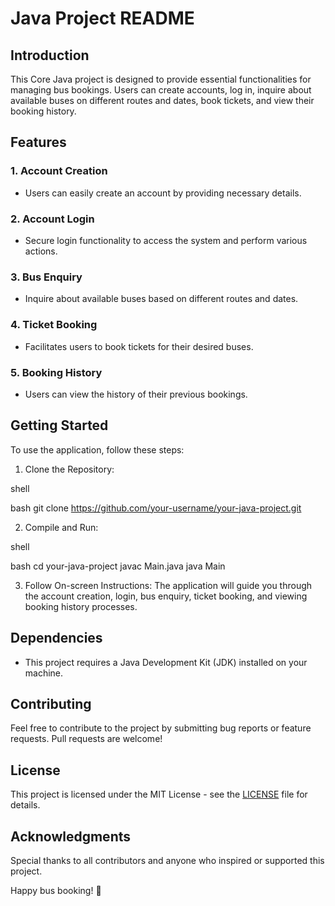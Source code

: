 # Java Project README

## Introduction
This Core Java project is designed to provide essential functionalities for managing bus bookings. Users can create accounts, log in, inquire about available buses on different routes and dates, book tickets, and view their booking history.

## Features

### 1. Account Creation
- Users can easily create an account by providing necessary details.

### 2. Account Login
- Secure login functionality to access the system and perform various actions.

### 3. Bus Enquiry
- Inquire about available buses based on different routes and dates.

### 4. Ticket Booking
- Facilitates users to book tickets for their desired buses.

### 5. Booking History
- Users can view the history of their previous bookings.

## Getting Started
To use the application, follow these steps:

1. Clone the Repository:
  
shell

bash
   git clone https://github.com/your-username/your-java-project.git
   

2. Compile and Run:
  
shell

bash
   cd your-java-project
   javac Main.java
   java Main
   

3. Follow On-screen Instructions:
   The application will guide you through the account creation, login, bus enquiry, ticket booking, and viewing booking history processes.

## Dependencies
- This project requires a Java Development Kit (JDK) installed on your machine.

## Contributing
Feel free to contribute to the project by submitting bug reports or feature requests. Pull requests are welcome!

## License
This project is licensed under the MIT License - see the [LICENSE](LICENSE) file for details.

## Acknowledgments
Special thanks to all contributors and anyone who inspired or supported this project.

Happy bus booking! 🚌
